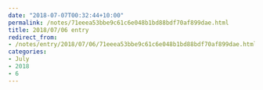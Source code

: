 ```yaml
---
date: "2018-07-07T00:32:44+10:00"
permalink: /notes/71eeea53bbe9c61c6e048b1bd88bdf70af899dae.html
title: 2018/07/06 entry
redirect_from:
- /notes/entry/2018/07/06/71eeea53bbe9c61c6e048b1bd88bdf70af899dae.html
categories:
- July
- 2018
- 6
---
```

